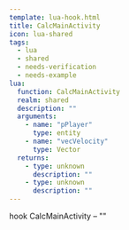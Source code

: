 ```yaml
---
template: lua-hook.html
title: CalcMainActivity
icon: lua-shared
tags:
  - lua
  - shared
  - needs-verification
  - needs-example
lua:
  function: CalcMainActivity
  realm: shared
  description: ""
  arguments:
    - name: "pPlayer"
      type: entity
    - name: "vecVelocity"
      type: Vector
  returns:
    - type: unknown
      description: ""
    - type: unknown
      description: ""
---
```


<div class="lua__search__keywords">
hook CalcMainActivity &#x2013; ""
</div>
